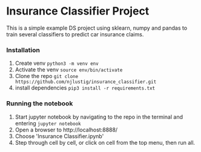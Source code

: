 # Insurance Classifier Project

This is a simple example DS project using sklearn, numpy and pandas to train several classifiers to predict car insurance claims.

### Installation
1. Create venv `python3 -m venv env`
2. Activate the venv `source env/bin/activate`
3. Clone the repo `git clone https://github.com/njlustig/insurance_classifier.git`
4. install dependencies `pip3 install -r requirements.txt`

### Running the notebook
1. Start jupyter notebook by navigating to the repo in the terminal and entering `jupyter notebook`
2. Open a browser to http://localhost:8888/
3. Choose 'Insurance Classifier.ipynb'
4. Step through cell by cell, or click on cell from the top menu, then run all.